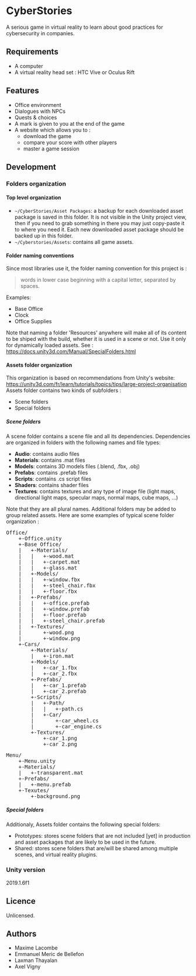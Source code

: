 # CyberStories
A serious game in virtual reality to learn about good practices for cybersecurity in companies.

## Requirements
- A computer
- A virtual reality head set : HTC Vive or Oculus Rift

## Features
- Office environment
- Dialogues with NPCs
- Quests & choices
- A mark is given to you at the end of the game
- A website which allows you to :
	- download the game
	- compare your score with other players
	- master a game session

## Development
### Folders organization
#### Top level organization
- ```~/CyberStories/Asset Packages```: a backup for each downloaded asset package is saved in this folder.
It is not visible in the Unity project view, then if you need to grab something in there you may just
copy-paste it to where you need it. Each new downloaded asset package should be backed up in this folder.
-  ```~/Cyberstories/Assets```: contains all game assets.

#### Folder naming conventions
Since most libraries use it, the folder naming convention for this project is :
> words in lower case beginning with a capital letter, separated by spaces.

Examples:
- Base Office
- Clock
- Office Supplies

Note that naming a folder 'Resources' anywhere will make all of its content to be shiped with the build, whether it is used in a scene or not.
Use it only for dynamically loaded assets. See : https://docs.unity3d.com/Manual/SpecialFolders.html
#### Assets folder organization
This organization is based on recommendations from Unity's website: https://unity3d.com/fr/learn/tutorials/topics/tips/large-project-organisation
Assets folder contains two kinds of subfolders :
- Scene folders
- Special folders

##### Scene folders
A scene folder contains a scene file and all its dependencies.
Dependencies are organized in folders with the following names and file types:
- **Audio**: contains audio files
- **Materials**: contains .mat files
- **Models**: contains 3D models files (.blend, .fbx, .obj)
- **Prefabs**: contains .prefab files
- **Scripts**: contains .cs script files
- **Shaders**: contains shader files
- **Textures**: contains textures and any type of image file (light maps, directional light maps, specular maps, normal maps, cube maps, ...)

Note that they are all plural names.
Additional folders may be added to group related assets.
Here are some examples of typical scene folder organization :
<pre>
Office/
	+-Office.unity
	+-Base Office/
	|   +-Materials/
	|   |   +-wood.mat
	|   |   +-carpet.mat
	|   |   +-glass.mat
	|   +-Models/
	|   |   +-window.fbx
	|   |   +-steel_chair.fbx
	|   |   +-floor.fbx
	|   +-Prefabs/
	|   |   +-office.prefab
	|   |   +-window.prefab
	|   |   +-floor.prefab
	|   |   +-steel_chair.prefab
	|   +-Textures/
	|	    +-wood.png
	|	    +-window.png
	+-Cars/
		+-Materials/
		|	+-iron.mat
		+-Models/
		|	+-car_1.fbx
		|	+-car_2.fbx
		+-Prefabs/
		|	+-car_1.prefab
		|	+-car_2.prefab
		+-Scripts/
		|	+-Path/
		|	|	+-path.cs
		|	+-Car/
		|		+-car_wheel.cs
		|		+-car_engine.cs
		+-Textures/
			+-car_1.png
			+-car_2.png
</pre>
<pre>
Menu/
	+-Menu.unity
	+-Materials/
	|	+-transparent.mat
	+-Prefabs/
	|	+-menu.prefab
	+-Texutes/
		+-background.png
</pre>
##### Special folders
Additionaly, Assets folder contains the following special folders:
- Prototypes: stores scene folders that are not included [yet] in production and asset packages that are likely to be used in the future.
- Shared: stores scene folders that are/will be shared among multiple scenes, and virtual reality plugins.

### Unity version
2019.1.6f1

## Licence
Unlicensed.

## Authors
- Maxime Lacombe
- Emmanuel Meric de Bellefon
- Laxman Thayalan
- Axel Vigny
